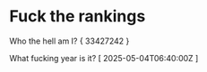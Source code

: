 # Fuck the rankings

Who the hell am I?
{ 33427242 }

What fucking year is it?
[ 2025-05-04T06:40:00Z ]
